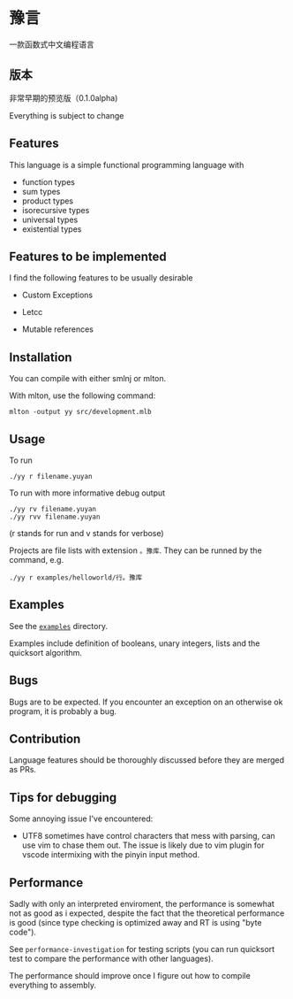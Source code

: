 # 豫言 
一款函数式中文编程语言

## 版本
非常早期的预览版（0.1.0alpha)

Everything is subject to change

## Features

This language is a simple functional programming language with 
- function types
- sum types
- product types
- isorecursive types
- universal types
- existential types

## Features to be implemented

I find the following features to be usually desirable 

- Custom Exceptions

- Letcc

- Mutable references


## Installation

You can compile with either smlnj or mlton.

With mlton, use the following command: 
```
mlton -output yy src/development.mlb
```

## Usage
To run
```
./yy r filename.yuyan
```

To run with more informative debug output 
```
./yy rv filename.yuyan
./yy rvv filename.yuyan
```
(r stands for run and v stands for verbose)

Projects are file lists with extension `。豫库`. They can be runned by the command, e.g. 
```
./yy r examples/helloworld/行。豫库
```

<!-- To run with a faster runtime (in practice `k` seems to be faster)
```
./yy rk filename.yuyan
./yy rkv filename.yuyan
./yy rkvv filename.yuyan
``` -->

## Examples

See the [`examples`](https://github.com/yuyan-lang/yuyan/tree/master/examples) directory.

Examples include definition of booleans, unary integers, lists and the quicksort algorithm.

## Bugs

Bugs are to be expected. If you encounter an exception on an otherwise ok program, it is probably a bug. 

## Contribution
Language features should be thoroughly discussed before they are merged as PRs. 


## Tips for debugging

Some annoying issue I've encountered:

+ UTF8 sometimes have control characters that mess with parsing, can use vim to chase them out. The issue is likely due to vim plugin for vscode intermixing with  the pinyin input method.


## Performance 

Sadly with only an interpreted enviroment, 
the performance is somewhat not as good as i expected, despite the fact that  the theoretical performance is good (since type checking is optimized away and RT is using "byte code").



See `performance-investigation` for testing scripts (you can run quicksort test to 
compare the performance with other languages).
<!-- 
My somewhat naive implementation of k machine is not optimal in the sense that substitutions are better implemented as functions and not as values. Add "k" to the first argument runs the K machine (which appears to be 
faster) than the pK machine. -->

The performance should improve once I figure out how to compile everything to assembly.
